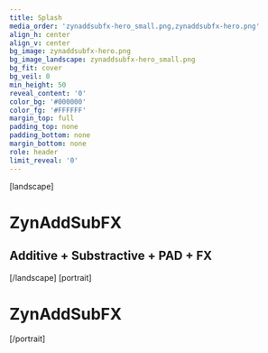 ```yaml
---
title: Splash
media_order: 'zynaddsubfx-hero_small.png,zynaddsubfx-hero.png'
align_h: center
align_v: center
bg_image: zynaddsubfx-hero.png
bg_image_landscape: zynaddsubfx-hero_small.png
bg_fit: cover
bg_veil: 0
min_height: 50
reveal_content: '0'
color_bg: '#000000'
color_fg: '#FFFFFF'
margin_top: full
padding_top: none
padding_bottom: none
margin_bottom: none
role: header
limit_reveal: '0'
---
```


[landscape]
# ZynAddSubFX
## Additive + Substractive + PAD + FX
[/landscape]
[portrait]
# ZynAddSubFX
[/portrait]

